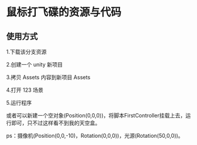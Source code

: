 # 鼠标打飞碟的资源与代码

## 使用方式

1.下载该分支资源

2.创建一个 unity 新项目

3.拷贝 Assets 内容到新项目 Assets

4.打开 123 场景

5.运行程序

或者可以新建一个空对象(Position(0,0,0))，将脚本FirstController挂载上去，运行即可，只不过这样看不到我的天空盒。

ps：摄像机(Position(0,0,-10)，Rotation(0,0,0))，光源(Rotation(50,0,0))。